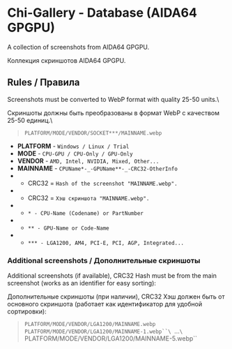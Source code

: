 # Chi-Gallery - Database (AIDA64 GPGPU)

A collection of screenshots from AIDA64 GPGPU.

Коллекция скриншотов AIDA64 GPGPU.

## Rules / Правила

Screenshots must be converted to WebP format with quality 25-50 units.\

Скриншоты должны быть преобразованы в формат WebP с качеством 25-50 единиц.\

> `PLATFORM/MODE/VENDOR/SOCKET***/MAINNAME.webp`

- **PLATFORM** - `Windows / Linux / Trial`
- **MODE** - `CPU-GPU / CPU-Only / GPU-Only`
- **VENDOR** - `AMD, Intel, NVIDIA, Mixed, Other...`
- **MAINNAME** - `CPUName*-_-GPUName**-_-CRC32-OtherInfo`
- - CRC32 = `Hash of the screenshot "MAINNAME.webp".`
- - CRC32 = `Хэш скриншота "MAINNAME.webp".`
- - `* - CPU-Name (Codename) or PartNumber`
- - `** - GPU-Name or Code-Name`
- - `*** - LGA1200, AM4, PCI-E, PCI, AGP, Integrated...`

### Additional screenshots / Дополнительные скриншоты

Additional screenshots (if available), CRC32 Hash must be from the main screenshot (works as an identifier for easy sorting):

Дополнительные скриншоты (при наличии), CRC32 Хэш должен быть от основного скриншота (работает как идентификатор для удобной сортировки):

> `PLATFORM/MODE/VENDOR/LGA1200/MAINNAME.webp`\
> `PLATFORM/MODE/VENDOR/LGA1200/MAINNAME-1.webp``\
> `...`\
> `PLATFORM/MODE/VENDOR/LGA1200/MAINNAME-5.webp``

